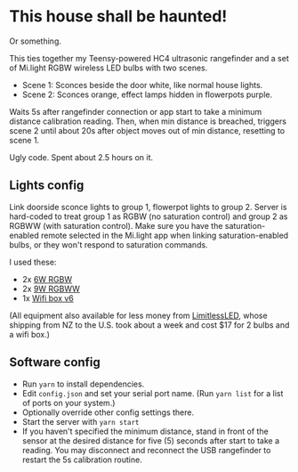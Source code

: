 # This house shall be haunted!

Or something.

This ties together my Teensy-powered HC4 ultrasonic rangefinder and a set of
Mi.light RGBW wireless LED bulbs with two scenes.

- Scene 1: Sconces beside the door white, like normal house lights.
- Scene 2: Sconces orange, effect lamps hidden in flowerpots purple.

Waits 5s after rangefinder connection or app start to take a minimum distance
calibration reading. Then, when min distance is breached, triggers scene 2 until
about 20s after object moves out of min distance, resetting to scene 1.

Ugly code. Spent about 2.5 hours on it.

## Lights config

Link doorside sconce lights to group 1, flowerpot lights to group 2. Server is
hard-coded to treat group 1 as RGBW (no saturation control) and group 2 as RGBWW
(with saturation control). Make sure you have the saturation-enabled remote
selected in the Mi.light app when linking saturation-enabled bulbs, or they
won't respond to saturation commands.

I used these:

- 2x [6W RGBW](https://www.amazon.com/Mi-Light-Changing-Dimmable-Smartphone-Equivalent/dp/B06XHKS798/)
- 2x [9W RGBWW](https://www.amazon.com/Mi-light-Dimmable-Changing-Spotlight-Controlled/dp/B01LPRQ4BK/)
- 1x [Wifi box v6](https://www.amazon.com/Controller-iBox2-Wireless-Downlight-Compatible/dp/B01N7C3HXQ/)

(All equipment also available for less money from [LimitlessLED](http://limitlessled.com),
whose shipping from NZ to the U.S. took about a week and cost $17 for 2 bulbs
and a wifi box.)

## Software config

- Run `yarn` to install dependencies.
- Edit `config.json` and set your serial port name. (Run `yarn list` for a list
  of ports on your system.)
- Optionally override other config settings there.
- Start the server with `yarn start`
- If you haven't specified the minimum distance, stand in front of the sensor
  at the desired distance for five (5) seconds after start to take a reading.
  You may disconnect and reconnect the USB rangefinder to restart the 5s
  calibration routine.
